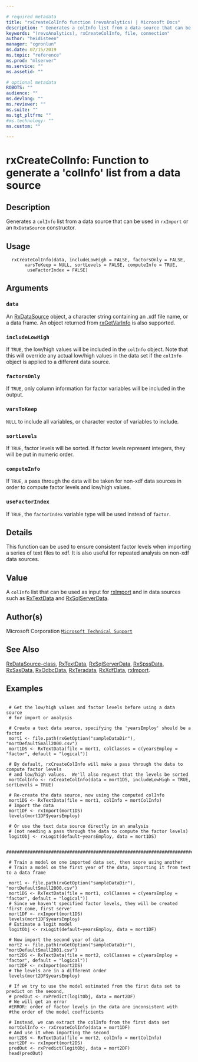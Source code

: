 ```yaml
--- 

# required metadata 
title: "rxCreateColInfo function (revoAnalytics) | Microsoft Docs" 
description: " Generates a colInfo list from a data source that can be used in rxImport or an RxDataSource constructor. " 
keywords: "(revoAnalytics), rxCreateColInfo, file, connection" 
author: "heidisteen" 
manager: "cgronlun" 
ms.date: 07/15/2019
ms.topic: "reference" 
ms.prod: "mlserver" 
ms.service: "" 
ms.assetid: "" 

# optional metadata 
ROBOTS: "" 
audience: "" 
ms.devlang: "" 
ms.reviewer: "" 
ms.suite: "" 
ms.tgt_pltfrm: "" 
#ms.technology: "" 
ms.custom: "" 

--- 
```



 # rxCreateColInfo:  Function to generate a 'colInfo' list from a data source  
 ## Description

Generates a `colInfo` list from a data source that can be used in `rxImport` or
an `RxDataSource` constructor.


 ## Usage

```   
  rxCreateColInfo(data, includeLowHigh = FALSE, factorsOnly = FALSE, 
       varsToKeep = NULL, sortLevels = FALSE, computeInfo = TRUE,
        useFactorIndex = FALSE)

```

 ## Arguments



 ### `data`
  An [RxDataSource](RxDataSource.md) object, a character string containing an .xdf file name, or a data frame.  An object returned from [rxGetVarInfo](rxGetVarInfo.md) is also supported.  


 ### `includeLowHigh`
  If `TRUE`, the low/high values will be included in the `colInfo` object.  Note that this will override any actual low/high values in the data set if the `colInfo` object is applied to a different data source.  


 ### `factorsOnly`
  If `TRUE`, only column information for factor variables will be included in the output.  



 ### `varsToKeep`
  `NULL` to include all variables, or character vector of variables to include.  



 ### `sortLevels`
  If `TRUE`, factor levels will be sorted. If factor levels represent integers, they will be put in numeric order.    


 ### `computeInfo`
  If `TRUE`, a pass through the data will be taken for non-xdf data sources in order to compute factor levels and low/high values.  


 ### `useFactorIndex`
  If `TRUE`, the `factorIndex` variable type will be used instead of `factor`.  



 ## Details

This function can be used to ensure consistent factor levels when importing a series of text files to xdf.
It is also useful for repeated analysis on non-xdf data sources.


 ## Value

A `colInfo` list that can be used as input for [rxImport](rxImport.md) and in data sources such as
[RxTextData](RxTextData.md) and [RxSqlServerData](RxSqlServerData.md).

 ## Author(s)
 Microsoft Corporation [`Microsoft Technical Support`](https://go.microsoft.com/fwlink/?LinkID=698556&clcid=0x409)


 ## See Also

[RxDataSource-class](RxDataSource-class.md),
[RxTextData](RxTextData.md),
[RxSqlServerData](RxSqlServerData.md),
[RxSpssData](RxSpssData.md),
[RxSasData](RxSasData.md),
[RxOdbcData](RxOdbcData.md),
[RxTeradata](RxTeradata.md),
[RxXdfData](RxXdfData.md),
[rxImport](rxImport.md).

 ## Examples

 ```

  # Get the low/high values and factor levels before using a data source
  # for import or analysis

  # Create a text data source, specifying the 'yearsEmploy' should be a factor
  mort1 <- file.path(rxGetOption("sampleDataDir"), "mortDefaultSmall2000.csv")
  mort1DS <- RxTextData(file = mort1, colClasses = c(yearsEmploy = "factor", default = "logical"))

  # By default, rxCreateColInfo will make a pass through the data to compute factor levels
  # and low/high values.  We'll also request that the levels be sorted
  mortColInfo <- rxCreateColInfo(data = mort1DS, includeLowHigh = TRUE, sortLevels = TRUE)

  # Re-create the data source, now using the computed colInfo
  mort1DS <- RxTextData(file = mort1, colInfo = mortColInfo)
  # Import the data
  mort1DF <- rxImport(mort1DS)
  levels(mort1DF$yearsEmploy)

  # Or use the text data source directly in an analysis 
  # (not needing a pass through the data to compute the factor levels)
  logitObj <- rxLogit(default~yearsEmploy, data = mort1DS)

  ##############################################################################################

  # Train a model on one imported data set, then score using another
  # Train a model on the first year of the data, importing it from text to a data frame

  mort1 <- file.path(rxGetOption("sampleDataDir"), "mortDefaultSmall2000.csv")
  mort1DS <- RxTextData(file = mort1, colClasses = c(yearsEmploy = "factor", default = "logical"))
  # Since we haven't specified factor levels, they will be created 'first come, first serve'
  mort1DF <- rxImport(mort1DS)
  levels(mort1DF$yearsEmploy)
  # Estimate a logit model
  logitObj <- rxLogit(default~yearsEmploy, data = mort1DF)

  # Now import the second year of data
  mort2 <- file.path(rxGetOption("sampleDataDir"), "mortDefaultSmall2001.csv")
  mort2DS <- RxTextData(file = mort2, colClasses = c(yearsEmploy = "factor", default = "logical"))
  mort2DF <- rxImport(mort2DS)
  # The levels are in a different order
  levels(mort2DF$yearsEmploy)

  # If we try to use the model estimated from the first data set to predict on the seoond,
  # predOut <- rxPredict(logitObj, data = mort2DF)
  # We will get an error
  #ERROR: order of factor levels in the data are inconsistent with
  #the order of the model coefficients

  # Instead, we can extract the colInfo from the first data set
  mortColInfo <- rxCreateColInfo(data = mort1DF)
  # And use it when importing the second
  mort2DS <- RxTextData(file = mort2, colInfo = mortColInfo)
  mort2DF <- rxImport(mort2DS)
  predOut <- rxPredict(logitObj, data = mort2DF)
  head(predOut)
```



